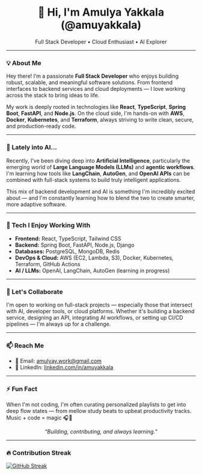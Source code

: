 <h1 align="center">👋 Hi, I'm Amulya Yakkala (@amuyakkala)</h1>

<p align="center">
  Full Stack Developer • Cloud Enthusiast • AI Explorer
</p>

---

### 💡 About Me

Hey there! I’m a passionate **Full Stack Developer** who enjoys building robust, scalable, and meaningful software solutions. From frontend interfaces to backend services and cloud deployments — I love working across the stack to bring ideas to life.

My work is deeply rooted in technologies like **React**, **TypeScript**, **Spring Boot**, **FastAPI**, and **Node.js**. On the cloud side, I'm hands-on with **AWS**, **Docker**, **Kubernetes**, and **Terraform**, always striving to write clean, secure, and production-ready code.

---

### 🤖 Lately into AI...

Recently, I've been diving deep into **Artificial Intelligence**, particularly the emerging world of **Large Language Models (LLMs)** and **agentic workflows**. I'm learning how tools like **LangChain**, **AutoGen**, and **OpenAI APIs** can be combined with full-stack systems to build truly intelligent applications.

This mix of backend development and AI is something I'm incredibly excited about — and I'm constantly learning how to blend the two to create smarter, more adaptive software.

---

### 🚀 Tech I Enjoy Working With

- **Frontend:** React, TypeScript, Tailwind CSS
- **Backend:** Spring Boot, FastAPI, Node.js, Django
- **Databases:** PostgreSQL, MongoDB, Redis
- **DevOps & Cloud:** AWS (EC2, Lambda, S3), Docker, Kubernetes, Terraform, GitHub Actions
- **AI / LLMs:** OpenAI, LangChain, AutoGen (learning in progress)

---

### 🤝 Let's Collaborate

I'm open to working on full-stack projects — especially those that intersect with AI, developer tools, or cloud platforms. Whether it's building a backend service, designing an API, integrating AI workflows, or setting up CI/CD pipelines — I'm always up for a challenge.

---

### 📫 Reach Me

- 📧 Email: [amulyay.work@gmail.com](mailto:amulyay.work@gmail.com)
- 💼 LinkedIn: [linkedin.com/in/amuyakkala](https://www.linkedin.com/in/amuyakkala)

---

### ⚡ Fun Fact

When I'm not coding, I'm often curating personalized playlists to get into deep flow states — from mellow study beats to upbeat productivity tracks. Music + code = magic 🎧🚀


<!---
amuyakkala/amuyakkala is a ✨ special ✨ repository because its `README.md` (this file) appears on your GitHub profile.
You can click the Preview link to take a look at your changes.
--->

<p align="center">
  <i>“Building, contributing, and always learning.”</i>
</p>

---


### 🔥 Contribution Streak  
[![GitHub Streak](https://github-readme-streak-stats.herokuapp.com?user=amuyakkala&theme=radical)](https://github.com/amuyakkala)
